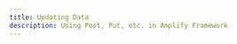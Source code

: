 ```yaml
---
title: Updating Data
description: Using Post, Put, etc. in Amplify Framework
---
```


<inline-fragment platform="js" src="~/lib/restapi/fragments/js/update.md"></inline-fragment>
